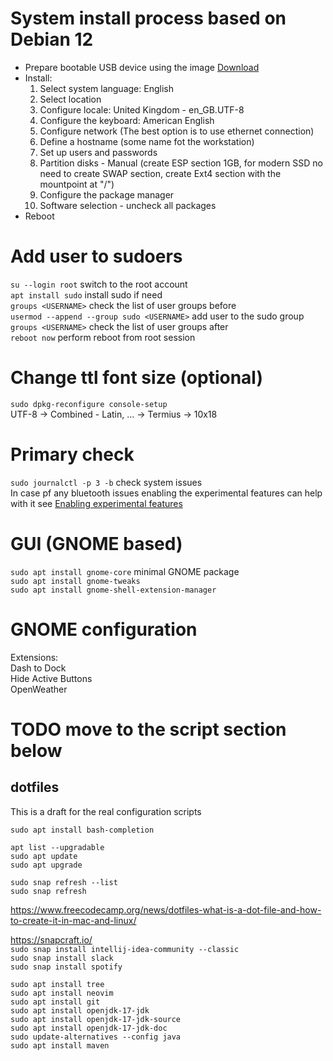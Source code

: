 # System install process based on Debian 12  
- Prepare bootable USB device using the image [Download](https://cdimage.debian.org/debian-cd/current/amd64/iso-cd/debian-12.2.0-amd64-netinst.iso)  
- Install:
  1. Select system language: English
  2. Select location
  3. Configure locale: United Kingdom - en_GB.UTF-8
  4. Configure the keyboard: American English
  5. Configure network (The best option is to use ethernet connection)
  6. Define a hostname (some name fot the workstation)
  7. Set up users and passwords
  8. Partition disks - Manual (create ESP section 1GB, for modern SSD no need to create SWAP section, create Ext4 section with the mountpoint at "/")
  9. Configure the package manager
  10. Software selection - uncheck all packages  
- Reboot

# Add user to sudoers
`su --login root` switch to the root account  
`apt install sudo` install sudo if need  
`groups <USERNAME>` check the list of user groups before  
`usermod --append --group sudo <USERNAME>` add user to the sudo group  
`groups <USERNAME>` check the list of user groups after  
`reboot now` perform reboot from root session  

# Change ttl font size (optional)  
`sudo dpkg-reconfigure console-setup`  
UTF-8 -> Combined - Latin, ... -> Termius -> 10x18  

# Primary check  
`sudo journalctl -p 3 -b` check system issues  
In case pf any bluetooth issues enabling the experimental features can help with it see [Enabling experimental features](https://wiki.archlinux.org/title/Bluetooth#Enabling_experimental_features)  

# GUI (GNOME based)
`sudo apt install gnome-core` minimal GNOME package  
`sudo apt install gnome-tweaks`  
`sudo apt install gnome-shell-extension-manager`  

# GNOME configuration  

Extensions:  
	Dash to Dock  
	Hide Active Buttons  
 	OpenWeather  
	


# TODO move to the script section below
## dotfiles
This is a draft for the real configuration scripts  


`sudo apt install bash-completion`  

`apt list --upgradable`  
`sudo apt update`  
`sudo apt upgrade`  

`sudo snap refresh --list`  
`sudo snap refresh`  

https://www.freecodecamp.org/news/dotfiles-what-is-a-dot-file-and-how-to-create-it-in-mac-and-linux/  

https://snapcraft.io/  
`sudo snap install intellij-idea-community --classic`  
`sudo snap install slack`  
`sudo snap install spotify`  

`sudo apt install tree`  
`sudo apt install neovim`  
`sudo apt install git`  
`sudo apt install openjdk-17-jdk`  
`sudo apt install openjdk-17-jdk-source`  
`sudo apt install openjdk-17-jdk-doc`  
`sudo update-alternatives --config java`  
`sudo apt install maven`  
